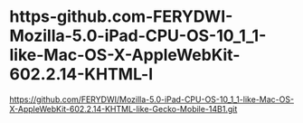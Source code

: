 # https-github.com-FERYDWI-Mozilla-5.0-iPad-CPU-OS-10_1_1-like-Mac-OS-X-AppleWebKit-602.2.14-KHTML-l
https://github.com/FERYDWI/Mozilla-5.0-iPad-CPU-OS-10_1_1-like-Mac-OS-X-AppleWebKit-602.2.14-KHTML-like-Gecko-Mobile-14B1.git
